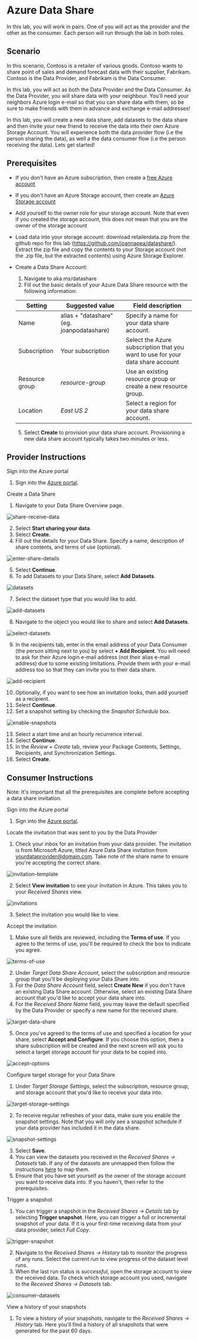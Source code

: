 # Azure Data Share

In this lab, you will work in pairs. One of you will act as the provider and the other as the consumer. Each person will run through the lab in both roles.

## Scenario

In this scenario, Contoso is a retailer of various goods. Contoso wants to share point of sales and demand forecast data with their supplier, Fabrikam. Contoso is the Data Provider, and Fabrikam is the Data Consumer. 

In this lab, you will act as both the Data Provider and the Data Consumer. As the Data Provider, you will share data with your neighbour. You'll need your neighbors Azure login e-mail so that you can share data with them, so be sure to make friends with them in advance and exchange e-mail addresses! 

In this lab, you will create a new data share, add datasets to the data share and then invite your new friend to receive the data into their own Azure Storage Account. You will experience both the data provider flow (i.e the person sharing the data), as well a the data consumer flow (i.e the person receiving the data). Lets get started! 

## Prerequisites

* If you don't have an Azure subscription, then create a [free Azure account](https://azure.microsoft.com/en-us/free/)
* If you don't have an Azure Storage account, then create an [Azure Storage account](https://docs.microsoft.com/en-us/azure/storage/blobs/data-lake-storage-quickstart-create-account)
* Add yourself to the owner role for your storage account. Note that even if you created the storage account, this does *not* mean that you are the owner of the storage account
* Load data into your storage account: download retailerdata.zip from the github repo for this lab (https://github.com/joannapea/datashare/). Extract the zip file and copy the contents to your Storage account (not the .zip file, but the extracted contents) using Azure Storage Explorer. 
* Create a Data Share Account:  
    1. Navigate to aka.ms/datashare
    2. Fill out the basic details of your Azure Data Share resource with the following information:

    | **Setting**    | **Suggested value**                      | **Field description**                                                          |
    | -------------- | ---------------------------------------- | ------------------------------------------------------------------------------ |
    | Name           | alias + "datashare" (eg. joanpodatashare)| Specify a name for your data share account.                                    |
    | Subscription   | Your subscription                        | Select the Azure subscription that you want to use for your data share account |
    | Resource group | *resource-group*                         | Use an existing resource group or create a new resource group.                 |
    | Location       | *East US 2*                              | Select a region for your data share account.                                   |

    5. Select **Create** to provision your data share account. Provisioning a new data share account typically takes two minutes or less.

## Provider Instructions

Sign into the Azure portal

1. Sign into the [Azure portal](https://portal.azure.com/#home).

Create a Data Share

1. Navigate to your Data Share Overview page.

![share-receive-data](./images/share-receive-data.png "share-receive-data")

2. Select **Start sharing your data**.
3. Select **Create**.
4. Fill out the details for your Data Share. Specify a name, description of share contents, and terms of use (optional).

![enter-share-details](./images/enter-share-details.png "enter-share-details")

5. Select **Continue**.
6. To add Datasets to your Data Share, select **Add Datasets**.

![datasets](./images/datasets.png "datasets")

7. Select the dataset type that you would like to add.

![add-datasets](./images/add-datasets.png "add-datasets")

8. Navigate to the object you would like to share and select **Add Datasets**.

![select-datasets](./images/select-datasets.png "select-datasets")

9. In the recipients tab, enter in the email address of your Data Consumer (the person sitting next to you) by select **+ Add Recipient**. You will need to ask for their Azure login e-mail address (not their alias e-mail address) due to some existing limitations. Provide them with your e-mail address too so that they can invite you to their data share. 

![add-recipient](./images/add-recipient.png "add-recipient")

10. Optionally, if you want to see how an invitation looks, then add yourself as a recipient.
11. Select **Continue**.
12. Set a snapshot setting by checking the *Snapshot Schedule* box.

![enable-snapshots](./images/enable-snapshots.png "enable-snapshots")

13. Select a start time and an hourly recurrence interval.
14. Select **Continue**.
15. In the *Review + Create* tab, review your Package Contents, Settings, Recipients, and Synchronization Settings.
16. Select **Create**.

## Consumer Instructions

Note: It's important that all the prerequisites are complete before accepting a data share invitation.

Sign into the Azure portal

1. Sign into the [Azure portal](https://portal.azure.com/#home).

Locate the invitation that was sent to you by the Data Provider

1. Check your inbox for an invitation from your data provider. The invitation is from Microsoft Azure, titled Azure Data Share invitation from <yourdataprovider@domain.com>. Take note of the share name to ensure you're accepting the correct share.

![invitation-template](./images/invitation-template.png "invitation-template")

2. Select **View invitation** to see your invitation in Azure. This takes you to your *Received Shares* view.

![invitations](./images/invitations.png "invitations")

3. Select the invitation you would like to view.

Accept the invitation

1. Make sure all fields are reviewed, including the **Terms of use**. If you agree to the terms of use, you'll be required to check the box to indicate you agree.

![terms-of-use](./images/terms-of-use.png "terms-of-use")

2. Under *Target Data Share Account*, select the subscription and resource group that you'll be deploying your Data Share into.
3. For the *Data Share Account* field, select **Create New** if you don't have an existing Data Share account. Otherwise, select an existing Data Share account that you'd like to accept your data share into.
4. For the *Received Share Name* field, you may leave the default specified by the Data Provider or specify a new name for the received share.

![target-data-share](./images/target-data-share.png "target-data-share")

5. Once you've agreed to the terms of use and specified a location for your share, select **Accept and Configure**. If you choose this option, then a share subscription will be created and the next screen will ask you to select a target storage account for your data to be copied into.

![accept-options](./images/accept-options.png "accept-options")

Configure target storage for your Data Share

1. Under *Target Storage Settings*, select the subscription, resource group, and storage account that you'd like to receive your data into.

![target-storage-settings](./images/target-storage-settings.png "target-storage-settings")

2. To receive regular refreshes of your data, make sure you enable the snapshot settings. Note that you will only see a snapshot schedule if your data provider has included it in the data share.

![snapshot-settings](./images/snapshot-settings.png "snapshot-settings")

3. Select **Save**.
4. You can view the datasets you received in the *Received Shares -> Datasets* tab. If any of the datasets are unmapped then follow the instructions [here](https://docs.microsoft.com/en-us/azure/data-share/how-to-configure-mapping) to map them.
5. Ensure that you have set yourself as the owner of the storage account you want to receive data into. If you haven't, then refer to the prerequisites.

Trigger a snapshot

1. You can trigger a snapshot in the *Received Shares -> Details* tab by selecting **Trigger snapshot**. Here, you can trigger a full or incremental snapshot of your data. If it is your first-time receiving data from your data provider, select *Full Copy*.

![trigger-snapshot](./images/trigger-snapshot.png "trigger-snapshot")

2. Navigate to the *Received Shares -> History* tab to monitor the progress of any runs. Select the current run to view progress of the dataset level runs.
3. When the last run status is *successful*, open the storage account to view the received data. To check which storage account you used, navigate to the *Received Shares -> Datasets* tab.

![consumer-datasets](./images/consumer-datasets.png "consumer-datasets")

View a history of your snapshots

1. To view a history of your snapshots, navigate to the *Received Shares -> History* tab. Here you'll find a history of all snapshots that were generated for the past 60 days.
